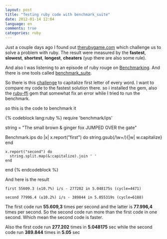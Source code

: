 ```yaml
---
layout: post
title: "Testing ruby code with benchmark_suite"
date: 2012-01-14 12:04
language: en
comments: true
categories: ruby
---
```


Just a couple days ago I found out [therubygame.com][1] which challenge us to
solve a problem with ruby. The result were measured by the **fastest**, **slowest**, **shortest**, **longest**, 
**cheaters** (yup there are also some rule). 

And also I was listening to an episode of ruby rouge on [Benchmarking][2]. And there is one tools called [benchmark_suite][3].

So there is this [challenge][4] to capitalize first letter of every word. I want to compare my code to the fastest solution there.
so i installed the gem, also the [ruby-ffi][5] gem that somewhat fix an error while I tried to run the benchmark. 

so this is the code to benchmark it

{% codeblock lang:ruby %}
  require 'benchmark/ips'

  string = "The small brown & ginger fox JUMPED OVER the gate"

  Benchmark.ips do |x|
    x.report("first") do 
      string.gsub(/\w+/){|w| w.capitalize} 
    end
    
    x.report("second") do
      string.split.map(&:capitalize).join ' ' 
    end
  end
{% endcodeblock %}

And here is the result

`first 55609.3 (±10.7%) i/s - 277202 in 5.048175s (cycle=4471)`

`second 77996.4 (±10.2%) i/s - 389844 in 5.055319s (cycle=6188)`

The first code run **55.609,3** times per second and the latter is **77.996,4** times per second. 
So the second code run more than the first code in one second. Which mean the second code is faster.

Also the first code run **277.202** times in **5.048175** sec while the second code run **389.844** times in **5.05** sec

[1]: http://www.therubygame.com "The Ruby Game"
[2]: http://rubyrogues.com/034-rr-benchmarking-and-profiling/ "034 RR Benchmarking and Profiling"
[3]: http://rubygems.org/gems/benchmark_suite "benchmark_suite"
[4]: http://www.therubygame.com/challenges/3/submissions "Challenge #3"
[5]: http://rubygems.org/gems/ffi "ffi gem"